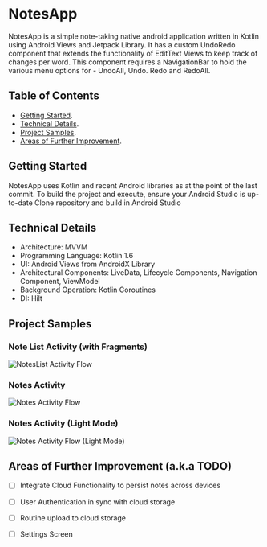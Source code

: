 # NotesApp
NotesApp is a simple note-taking native android application written in Kotlin using Android Views and Jetpack Library. It has a custom UndoRedo component that extends the functionality of EditText Views to keep track of changes per word. This component requires a NavigationBar to hold the various menu options for - UndoAll, Undo. Redo and RedoAll.

## Table of Contents
- [Getting Started](https://github.com/jilhenryx/NotesApp#getting-started).
- [Technical Details](https://github.com/jilhenryx/NotesApp#technical-details).
- [Project Samples](https://github.com/jilhenryx/NotesApp#project-samples).
- [Areas of Further Improvement](https://github.com/jilhenryx/NotesApp#areas-of-further-improvement).

## Getting Started
NotesApp uses Kotlin and recent Android libraries as at the point of the last commit.
To build the project and execute, ensure your Android Studio is up-to-date
Clone repository and build in Android Studio

## Technical Details
- Architecture: MVVM
- Programming Language: Kotlin 1.6
- UI: Android Views from AndroidX Library
- Architectural Components: LiveData, Lifecycle Components, Navigation Component, ViewModel
- Background Operation: Kotlin Coroutines
- DI: Hilt

## Project Samples
### Note List Activity (with Fragments)
![NotesList Activity Flow](/gitmedia/NotesApp-Edited.gif)

### Notes Activity
![Notes Activity Flow](/gitmedia/NotesApp-Edit-Note-Edited.gif)

### Notes Activity (Light Mode)
![Notes Activity Flow (Light Mode)](/gitmedia/NotesApp-Edit-Note2-Edited.gif)

## Areas of Further Improvement (a.k.a TODO)
- [ ] Integrate Cloud Functionality to persist notes across devices
- [ ] User Authentication in sync with cloud storage
- [ ] Routine upload to cloud storage
- [ ] Settings Screen

